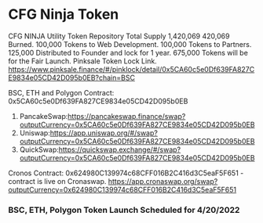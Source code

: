 # CFG Ninja Token
CFG NINJA Utility Token Repository
Total Supply 1,420,069
420,069 Burned.
100,000 Tokens to Web Development.
100,000 Tokens to Partners.
125,000 Distributed to Founder and lock for 1 year.
675,000 Tokens will be for the Fair Launch.
Pinksale Token Lock Link.
https://www.pinksale.finance/#/pinklock/detail/0x5CA60c5e0Df639FA827CE9834e05CD42D095b0EB?chain=BSC

BSC, ETH and Polygon Contract: 0x5CA60c5e0Df639FA827CE9834e05CD42D095b0EB
1. PancakeSwap:https://pancakeswap.finance/swap?outputCurrency=0x5CA60c5e0Df639FA827CE9834e05CD42D095b0EB
2. Uniswap:https://app.uniswap.org/#/swap?outputCurrency=0x5CA60c5e0Df639FA827CE9834e05CD42D095b0EB
3. QuickSwap:https://quickswap.exchange/#/swap?outputCurrency=0x5CA60c5e0Df639FA827CE9834e05CD42D095b0EB

Cronos Contract: 0x624980C139974c68CFF016B2C416d3C5eaF5F651 - contract is live on Cronaswap. 
https://app.cronaswap.org/swap?outputCurrency=0x624980C139974c68CFF016B2C416d3C5eaF5F651 

### BSC, ETH, Polygon Token Launch Scheduled for 4/20/2022
